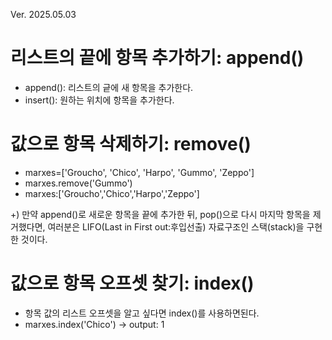 Ver. 2025.05.03

# 리스트의 끝에 항목 추가하기: append()
- append(): 리스트의 긑에 새 항목을 추가한다.
- insert(): 원하는 위치에 항목을 추가한다.

# 값으로 항목 삭제하기: remove()
- marxes=['Groucho', 'Chico', 'Harpo', 'Gummo', 'Zeppo']
- marxes.remove('Gummo')
- marxes:['Groucho','Chico','Harpo','Zeppo']

+) 만약 append()로 새로운 항목을 끝에 추가한 뒤, pop()으로 다시 마지막 항목을 제거했다면, 여러분은 LIFO(Last in First out:후입선출) 자료구조인 스택(stack)을 구현한 것이다.

# 값으로 항목 오프셋 찾기: index()
- 항목 값의 리스트 오프셋을 알고 싶다면 index()를 사용하면된다.
- marxes.index('Chico') -> output: 1
